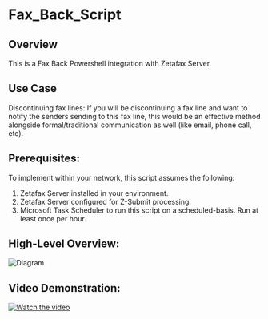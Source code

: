 # Fax_Back_Script
## Overview
This is a Fax Back Powershell integration with Zetafax Server. 

## Use Case
Discontinuing fax lines: If you will be discontinuing a fax line and want to notify the senders sending to this fax line, this would be an effective method alongside formal/traditional communication as well (like email, phone call, etc). 

## Prerequisites:
To implement within your network, this script assumes the following: 
1. Zetafax Server installed in your environment.
2. Zetafax Server configured for Z-Submit processing.
3. Microsoft Task Scheduler to run this script on a scheduled-basis. Run at least once per hour.

## High-Level Overview: 
![Diagram](https://github.com/acmignona/Fax_Back_Script/assets/81653524/58a35df5-93e4-4b63-a48a-20ae495c1bdd)

## Video Demonstration:
[![Watch the video](https://img.youtube.com/vi/XGCBd7Fdv28/0.jpg)](https://youtu.be/XGCBd7Fdv28)


